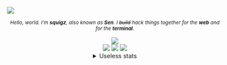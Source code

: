 <img src="https://user-images.githubusercontent.com/20311086/184510868-837219d2-f4a3-4c3e-8d4a-2cd5707c0987.png" />
<div align=center>
  <p><sup><i>Hello, world. I'm <b>squigz</b>, also known as <b>Sen</b>. I <s>build</s> hack things together for the <b>web</b> and for the <b>terminal</b>.</i></sup></p>
<a href="https://discord.gg/5jAYJyU6YF"><img src="https://img.shields.io/discord/484805623209525258?color=7289da&label=Find%20me%20on%20Discord&logo=discord&logoColor=7289da&style=for-the-badge" /></a>
<br>
<img src="https://user-images.githubusercontent.com/20311086/184515273-30504c74-23f3-457e-a0a0-03005bf1becc.svg" />
<img src="https://user-images.githubusercontent.com/20311086/184515331-b060bde9-e3fa-43dd-981e-2a163a6b8cb7.svg" />
<img src="https://user-images.githubusercontent.com/20311086/184558023-8f8d768e-f478-4b93-8caa-041ef522a328.svg" />
<details>
<summary color=gray>Useless stats</summary>
<img width=600 src="https://github-profile-summary-cards.vercel.app/api/cards/profile-details?username=squigglezworth&theme=tokyonight" />
<br>
<img width=330 src="http://github-profile-summary-cards.vercel.app/api/cards/stats?username=squigglezworth&theme=tokyonight" />
<img width=330 src="http://github-profile-summary-cards.vercel.app/api/cards/most-commit-language?username=squigglezworth&theme=tokyonight" />
<img width=330 src="http://github-profile-summary-cards.vercel.app/api/cards/productive-time?username=squigglezworth&theme=tokyonight&utcOffset=8" />
</details>
</div>
